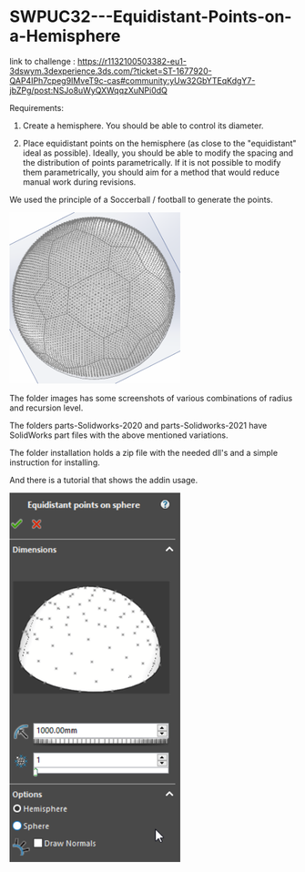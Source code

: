 # SWPUC32---Equidistant-Points-on-a-Hemisphere

link to challenge :
https://r1132100503382-eu1-3dswym.3dexperience.3ds.com/?ticket=ST-1677920-QAP4IPh7cpeg9IMveT9c-cas#community:yUw32GbYTEqKdgY7-jbZPg/post:NSJo8uWyQXWqqzXuNPi0dQ

Requirements:

1. Create a hemisphere. You should be able to control its diameter.

2. Place equidistant points on the hemisphere (as close to the "equidistant" ideal as possible). Ideally, you should be able to modify the spacing and the distribution of points parametrically. If it is not possible to modify them parametrically, you should aim for a method that would reduce manual work during revisions.

We used the principle of a Soccerball / football to generate the points.

<img src="https://github.com/EddyAlleman/SWPUC32---Equidistant-Points-on-a-Hemisphere/blob/main/soccer-ball.png" alt="Soccerball" width="300">

The folder images has some screenshots of various combinations of radius and recursion level.

The folders parts-Solidworks-2020 and parts-Solidworks-2021 have SolidWorks part files with the above mentioned variations.

The folder installation holds a zip file with the needed dll's and a simple instruction for installing.

And there is a tutorial that shows the addin usage.

<img src="https://github.com/EddyAlleman/SWPUC32---Equidistant-Points-on-a-Hemisphere/blob/main/images/ui.png" alt="Soccerball" width="300">

